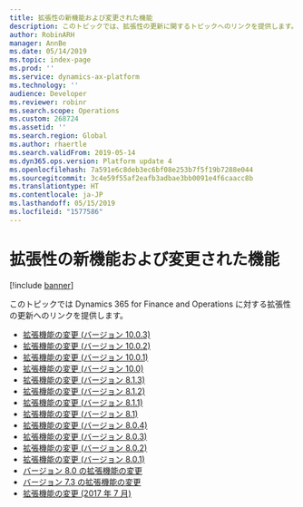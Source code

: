 ```yaml
---
title: 拡張性の新機能および変更された機能
description: このトピックでは、拡張性の更新に関するトピックへのリンクを提供します。
author: RobinARH
manager: AnnBe
ms.date: 05/14/2019
ms.topic: index-page
ms.prod: ''
ms.service: dynamics-ax-platform
ms.technology: ''
audience: Developer
ms.reviewer: robinr
ms.search.scope: Operations
ms.custom: 268724
ms.assetid: ''
ms.search.region: Global
ms.author: rhaertle
ms.search.validFrom: 2019-05-14
ms.dyn365.ops.version: Platform update 4
ms.openlocfilehash: 7a591e6c8deb3ec6bf08e253b7f5f19b7288e044
ms.sourcegitcommit: 3c4e59f55af2eafb3adbae3bb0091e4f6caacc8b
ms.translationtype: HT
ms.contentlocale: ja-JP
ms.lasthandoff: 05/15/2019
ms.locfileid: "1577586"
---
```

# <a name="whats-new-or-changed-for-extensibility"></a>拡張性の新機能および変更された機能

[!include [banner](../includes/banner.md)]

このトピックでは Dynamics 365 for Finance and Operations に対する拡張性の更新へのリンクを提供します。

+ [拡張機能の変更 (バージョン 10.0.3)](extensibility-changes-10-3.md)
+ [拡張機能の変更 (バージョン 10.0.2)](extensibility-changes-10-2.md)
+ [拡張機能の変更 (バージョン 10.0.1)](extensibility-changes-10-1.md)
+ [拡張機能の変更 (バージョン 10.0)](extensibility-changes-10.md)
+ [拡張機能の変更 (バージョン 8.1.3)](extensibility-changes-813.md)
+ [拡張機能の変更 (バージョン 8.1.2)](extensibility-changes-812.md)
+ [拡張機能の変更 (バージョン 8.1.1)](extensibility-changes-811.md)
+ [拡張機能の変更 (バージョン 8.1)](extensibility-changes-81.md)
+ [拡張機能の変更 (バージョン 8.0.4)](extensibility-changes-804.md)
+ [拡張機能の変更 (バージョン 8.0.3)](extensibility-changes-803.md)
+ [拡張機能の変更 (バージョン 8.0.2)](extensibility-changes-802.md)
+ [拡張機能の変更 (バージョン 8.0.1)](extensibility-changes-801.md)
+ [バージョン 8.0 の拡張機能の変更](Changes-80.md)
+ [バージョン 7.3 の拡張機能の変更](extensibility-changes-73.md)
+ [拡張機能の変更 (2017 年 7 月)](changes-july-2017.md)

